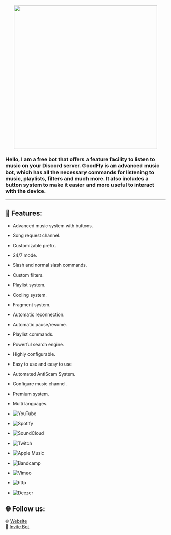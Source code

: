 <center><img src="https://i.imgur.com/blgBDOw.gif" height="450"></img></center>

<h3>Hello, I am a free bot that offers a feature facility to listen to music on your Discord server. GoodFly is an advanced music bot, which has all the necessary commands for listening to music, playlists, filters and much more.
It also includes a button system to make it easier and more useful to interact with the device.</h3>
<hr>

## 💎 Features:

- Advanced music system with buttons.
- Song request channel.
- Customizable prefix.
- 24/7 mode.
- Slash and normal slash commands.
- Custom filters.
- Playlist system.
- Cooling system.
- Fragment system.
- Automatic reconnection.
- Automatic pause/resume.
- Playlist commands.
- Powerful search engine.
- Highly configurable.
- Easy to use and easy to use
- Automated AntiScam System.
- Configure music channel.
- Premium system.
- Multi languages.
  

-   ![YouTube](https://img.shields.io/badge/YouTube-FF0000?style=plastic&logo=youtube&logoColor=white)
-   ![Spotify](https://img.shields.io/badge/Spotify-1ED760?style=plastic&logo=spotify&logoColor=white)
-   ![SoundCloud](https://img.shields.io/badge/SoundCloud-FF3300?style=plastic&logo=soundcloud&logoColor=white)
-   ![Twitch](https://img.shields.io/badge/Twitch-9146FF?style=plastic&logo=twitch&logoColor=white)
-   ![Apple Music](https://img.shields.io/badge/Apple%20Music-000000?style=plastic&logo=apple-music&logoColor=white)
-   ![Bandcamp](https://img.shields.io/badge/Bandcamp-629AA9?style=plastic&logo=bandcamp&logoColor=white)
-   ![Vimeo](https://img.shields.io/badge/Vimeo-1AB7EA?style=plastic&logo=vimeo&logoColor=white)
-   ![http](https://img.shields.io/badge/http-FFA500?style=plastic&logo=http&logoColor=white)
-   ![Deezer](https://img.shields.io/badge/Deezer-FF0000?style=plastic&logo=deezer&logoColor=white)

## 🌐 Follow us:

🌐 [Website](https://goodfly.ar/)
<br>
🔗 [Invite Bot](https://discord.com/oauth2/authorize?client_id=881631194008145940&scope=bot&permissions=285618564112)
